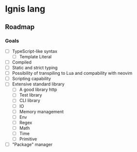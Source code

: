 # Ignis lang

## Roadmap

### Goals

- [ ] TypeScript-like syntax
  - [ ] Template Literal
- [ ] Compiled
- [ ] Static and strict typing
- [ ] Possibility of transpiling to Lua and compability with neovim
- [ ] Scripting capability
- [ ] Extensive standard library
  - [ ] A good library http
  - [ ] Test library
  - [ ] CLI library
  - [ ] IO
  - [ ] Memory management
  - [ ] Env
  - [ ] Regex
  - [ ] Math
  - [ ] Time
  - [ ] Primitive
- [ ] "Package" manager
